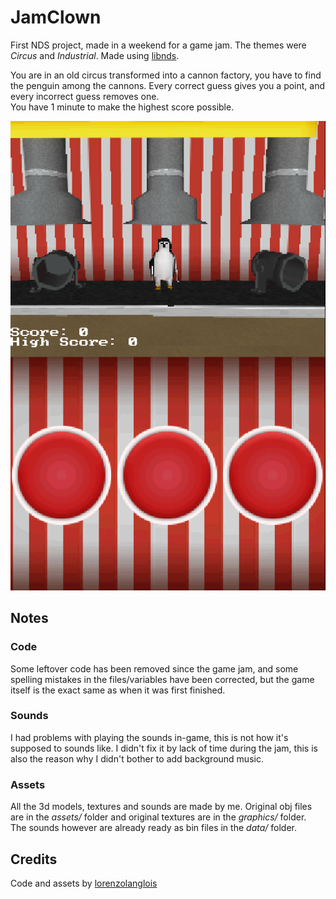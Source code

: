 # JamClown
First NDS project, made in a weekend for a game jam. The themes were *Circus* and *Industrial*. Made using [libnds](https://libnds.devkitpro.org/).

You are in an old circus transformed into a cannon factory, you have to find the penguin among the cannons. Every correct guess gives you a point, and every incorrect guess removes one.<br>
You have 1 minute to make the highest score possible.

![Screenshot of the game](screenshot.png?raw=true "Screenshot of the game")

## Notes
### Code
Some leftover code has been removed since the game jam, and some spelling mistakes in the files/variables have been corrected, but the game itself is the exact same as when it was first finished.

### Sounds
I had problems with playing the sounds in-game, this is not how it's supposed to sounds like. I didn't fix it by lack of time during the jam, this is also the reason why I didn't bother to add background music.

### Assets
All the 3d models, textures and sounds are made by me. Original obj files are in the *assets/* folder and original textures are in the *graphics/* folder.<br>
The sounds however are already ready as bin files in the *data/* folder.

## Credits
Code and assets by [lorenzolanglois](https://github.com/lorenzolanglois)
